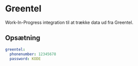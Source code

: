 # Greentel

Work-In-Progress integration til at trække data ud fra Greentel.

## Opsætning

```yaml
greentel:
  phonenumber: 12345678
  password: KODE
```
